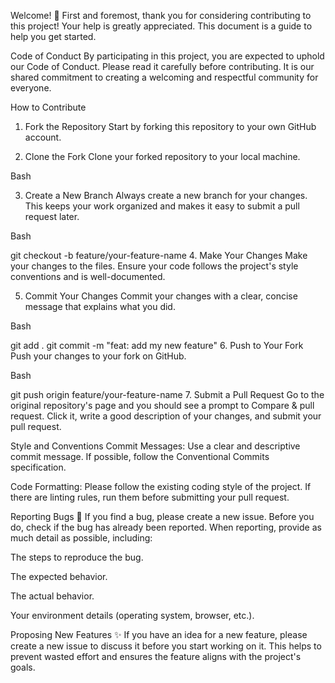Welcome! 👋
First and foremost, thank you for considering contributing to this project! Your help is greatly appreciated. This document is a guide to help you get started.

Code of Conduct
By participating in this project, you are expected to uphold our Code of Conduct. Please read it carefully before contributing. It is our shared commitment to creating a welcoming and respectful community for everyone.

How to Contribute
1. Fork the Repository
Start by forking this repository to your own GitHub account.

2. Clone the Fork
Clone your forked repository to your local machine.

Bash

3. Create a New Branch
Always create a new branch for your changes. This keeps your work organized and makes it easy to submit a pull request later.

Bash

git checkout -b feature/your-feature-name
4. Make Your Changes
Make your changes to the files. Ensure your code follows the project's style conventions and is well-documented.

5. Commit Your Changes
Commit your changes with a clear, concise message that explains what you did.

Bash

git add .
git commit -m "feat: add my new feature"
6. Push to Your Fork
Push your changes to your fork on GitHub.

Bash

git push origin feature/your-feature-name
7. Submit a Pull Request
Go to the original repository's page and you should see a prompt to Compare & pull request. Click it, write a good description of your changes, and submit your pull request.

Style and Conventions
Commit Messages: Use a clear and descriptive commit message. If possible, follow the Conventional Commits specification.

Code Formatting: Please follow the existing coding style of the project. If there are linting rules, run them before submitting your pull request.

Reporting Bugs 🐛
If you find a bug, please create a new issue. Before you do, check if the bug has already been reported. When reporting, provide as much detail as possible, including:

The steps to reproduce the bug.

The expected behavior.

The actual behavior.

Your environment details (operating system, browser, etc.).

Proposing New Features ✨
If you have an idea for a new feature, please create a new issue to discuss it before you start working on it. This helps to prevent wasted effort and ensures the feature aligns with the project's goals.
